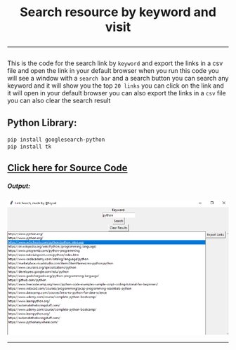 <h1 align="center"">
Search resource by keyword and visit  
<hr>
</h1>


This is the code for the search link by `keyword`  and export the links in a csv file and open the link in your default browser
when you run this code you will see a window with a `search bar` and a search button
you can search any keyword and it will show you the top `20 links`
you can click on the link and it will open in your default browser
you can also export the links in a `csv` file
you can also clear the search result

## Python Library: 

    pip install googlesearch-python
    pip install tk


 ## [Click here for Source Code](/search_link.py)

#####  Output:

<p align="center">

  <img src="/collections/search_link.png" />

</p>
<hr>